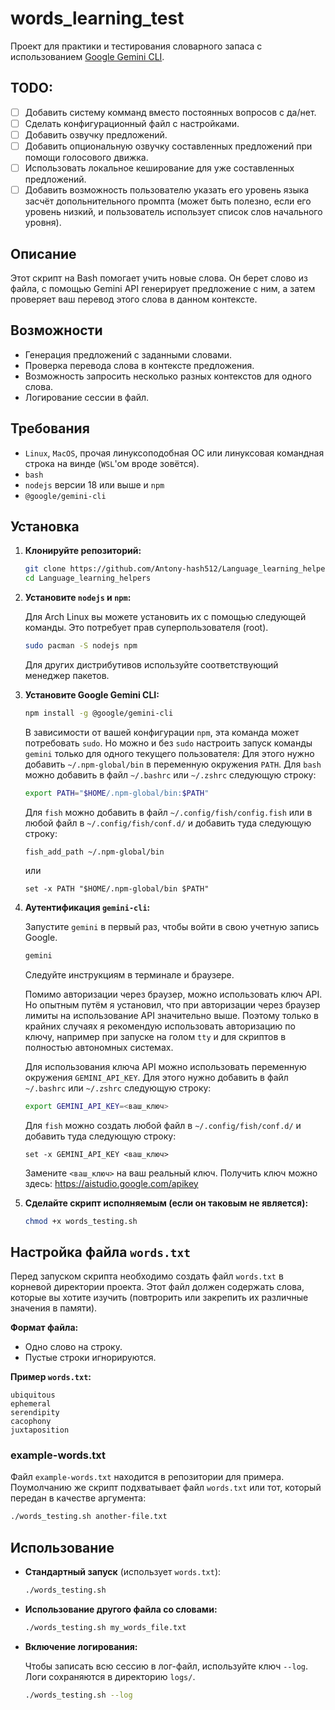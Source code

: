 # words_learning_test

Проект для практики и тестирования словарного запаса с использованием [Google Gemini CLI](https://github.com/google-gemini/gemini-cli).

## TODO:
 - [ ] Добавить систему комманд вместо постоянных вопросов с да/нет.
 - [ ] Сделать конфигурационный файл с настройками.
 - [ ] Добавить озвучку предложений.
 - [ ] Добавить опциональную озвучку составленных предложений при помощи голосового движка.
 - [ ] Использовать локальное кеширование для уже составленных предложений.
 - [ ] Добавить возможность пользователю указать его уровень языка засчёт допольнительного промпта (может быть полезно, если его уровень низкий, и пользователь использует список слов начального уровня).

## Описание

Этот скрипт на Bash помогает учить новые слова. Он берет слово из файла, с помощью Gemini API генерирует предложение с ним, а затем проверяет ваш перевод этого слова в данном контексте.

## Возможности

-   Генерация предложений с заданными словами.
-   Проверка перевода слова в контексте предложения.
-   Возможность запросить несколько разных контекстов для одного слова.
-   Логирование сессии в файл.

## Требования
-   `Linux`, `MacOS`, прочая линуксоподобная ОС или линуксовая командная строка на винде (`WSL`'ом вроде зовётся).
-   `bash`
-   `nodejs` версии 18 или выше и `npm`
-   `@google/gemini-cli`

## Установка

1.  **Клонируйте репозиторий:**
    ```bash
    git clone https://github.com/Antony-hash512/Language_learning_helpers
    cd Language_learning_helpers
    ```
2.  **Установите `nodejs` и `npm`:**

    Для Arch Linux вы можете установить их с помощью следующей команды. Это потребует прав суперпользователя (root).
    ```bash
    sudo pacman -S nodejs npm
    ```
    Для других дистрибутивов используйте соответствующий менеджер пакетов.

3.  **Установите Google Gemini CLI:**
    ```bash
    npm install -g @google/gemini-cli
    ```
    В зависимости от вашей конфигурации `npm`, эта команда может потребовать `sudo`.
    Но можно и без `sudo` настроить запуск команды `gemini` только для одного текущего пользователя:
    Для этого нужно добавить `~/.npm-global/bin` в переменную окружения `PATH`.
    Для `bash` можно добавить в файл `~/.bashrc` или `~/.zshrc` следующую строку:
    ```bash
    export PATH="$HOME/.npm-global/bin:$PATH"
    ```
    Для `fish` можно добавить в файл `~/.config/fish/config.fish` или в любой файл в `~/.config/fish/conf.d/` и добавить туда следующую строку:
    ```fish
    fish_add_path ~/.npm-global/bin
    ```
    или
    ```fish
    set -x PATH "$HOME/.npm-global/bin $PATH"
    ```
    
4.  **Аутентификация `gemini-cli`:**

    Запустите `gemini` в первый раз, чтобы войти в свою учетную запись Google.
    ```bash
    gemini
    ```
    Следуйте инструкциям в терминале и браузере.

    Помимо авторизации через браузер, можно использовать ключ API. Но опытным путём я установил, что при авторизации через браузер лимиты на использование API значительно выше. Поэтому только в крайних случаях я рекомендую использовать авторизацию по ключу, например при запуске на голом `tty` и для скриптов в полностью автономных системах.

    Для использования ключа API можно использовать переменную окружения `GEMINI_API_KEY`.
    Для этого нужно добавить в файл `~/.bashrc` или `~/.zshrc` следующую строку:
    ```bash
    export GEMINI_API_KEY=<ваш_ключ>
    ```
    Для `fish` можно создать любой файл в `~/.config/fish/conf.d/` и добавить туда следующую строку:
    ```fish
    set -x GEMINI_API_KEY <ваш_ключ>
    ```
    Замените `<ваш_ключ>` на ваш реальный ключ. Получить ключ можно здесь: https://aistudio.google.com/apikey

5.  **Сделайте скрипт исполняемым (если он таковым не является):**
    ```bash
    chmod +x words_testing.sh
    ```

## Настройка файла `words.txt`

Перед запуском скрипта необходимо создать файл `words.txt` в корневой директории проекта. Этот файл должен содержать слова, которые вы хотите изучить (повтрорить или закрепить их различные значения в памяти).

**Формат файла:**
-   Одно слово на строку.
-   Пустые строки игнорируются.

**Пример `words.txt`:**
```
ubiquitous
ephemeral
serendipity
cacophony
juxtaposition
```
### example-words.txt
Файл `example-words.txt` находится в репозитории для примера. Поумолчанию же скрипт подхватывает файл `words.txt` или тот, который передан в качестве аргумента:
```bash
./words_testing.sh another-file.txt
```


## Использование

-   **Стандартный запуск** (использует `words.txt`):
    ```bash
    ./words_testing.sh
    ```

-   **Использование другого файла со словами:**
    ```bash
    ./words_testing.sh my_words_file.txt
    ```

-   **Включение логирования:**

    Чтобы записать всю сессию в лог-файл, используйте ключ `--log`. Логи сохраняются в директорию `logs/`.
    ```bash
    ./words_testing.sh --log
    ```

